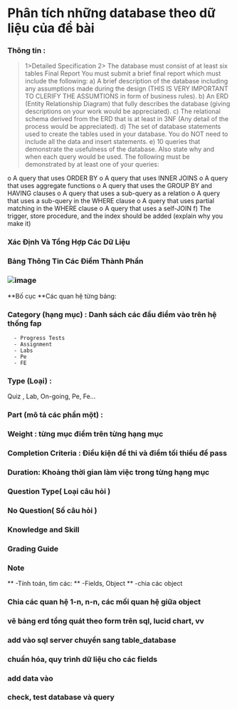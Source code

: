 # Phân tích những database theo dữ liệu của đề bài 
### Thông tin :
> 1>Detailed Specification
> 2> The database must consist of at least six tables
> Final Report
You must submit a brief final report which must include the following:
a)      A brief description of the database including any assumptions made during the design (THIS IS VERY IMPORTANT TO CLERIFY THE ASSUMTIONS in form of business rules).
b)      An ERD (Entity Relationship Diagram) that fully describes the database (giving descriptions on your work would be appreciated).
c)       The relational schema derived from the ERD that is at least in 3NF (Any detail of the process would be appreciated).
d)      The set of database statements used to create the tables used in your database. You do NOT need to include all the data and insert statements.
e)      10 queries that demonstrate the usefulness of the database. Also state why and when each query would be used. The following must be demonstrated by at least one of your queries:
 
o   A query that uses ORDER BY
o   A query that uses INNER JOINS
o   A query that uses aggregate functions
o   A query that uses the GROUP BY and HAVING clauses
o   A query that uses a sub-query as a relation
o   A query that uses a sub-query in the WHERE clause
o   A query that uses partial matching in the WHERE clause
o   A query that uses a self-JOIN
f)        The trigger, store procedure, and the index should be added (explain why you make it)

### Xác Định Và Tổng Hợp Các Dữ Liệu
### Bảng Thông Tin Các Điểm Thành Phần
###   ![image](https://user-images.githubusercontent.com/76523661/174473470-0efadd32-427b-475b-93a6-52d2a7179314.png) 

**Bố cục
**Các quan hệ từng bảng:
### Category (hạng mục) : Danh sách các đầu điểm vào trên hệ thống fap
```
  - Progress Tests 
  - Assignment  
  - Labs 
  - Pe 
  - FE
```
### Type (Loại) : 
Quiz , Lab, On-going, Pe, Fe...  
### Part (mô tả các phần một) :
### Weight : từng mục điểm trên từng hạng mục
### Completion Criteria : Điều kiện để thi và điểm tối thiểu để pass 
### Duration: Khoảng thời gian làm việc trong từng hạng mục 
###   Question Type( Loại câu hỏi )
###   No Question( Số câu hỏi )
###   Knowledge and Skill
###   Grading Guide
###   Note
** -Tính toán, tìm các:
** -Fields, Object
** -chia các object
### Chia các quan hệ 1-n, n-n, các mối quan hệ giữa object
### vẽ bảng erd tổng quát theo form trên sql, lucid chart, vv
### add vào sql server chuyển sang table_database
### chuẩn hóa, quy trình dữ liệu cho các fields
### add data vào 
### check, test database và query
